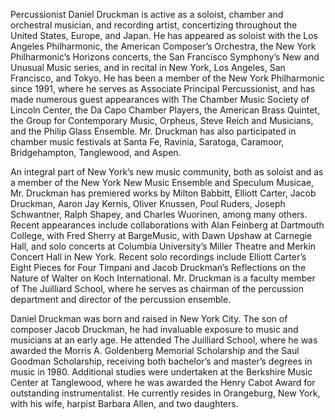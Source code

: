 Percussionist Daniel Druckman is active as a soloist, chamber and orchestral musician, and recording artist, concertizing throughout the United States, Europe, and Japan. He has appeared as soloist with the Los Angeles Philharmonic, the American Composer’s Orchestra, the New York Philharmonic’s Horizons concerts, the San Francisco Symphony’s New and Unusual Music series, and in recital in New York, Los Angeles, San Francisco, and Tokyo. He has been a member of the New York Philharmonic since 1991, where he serves as Associate Principal Percussionist, and has made numerous guest appearances with The Chamber Music Society of Lincoln Center, the Da Capo Chamber Players, the American Brass Quintet, the Group for Contemporary Music, Orpheus, Steve Reich and Musicians, and the Philip Glass Ensemble. Mr. Druckman has also participated in chamber music festivals at Santa Fe, Ravinia, Saratoga, Caramoor, Bridgehampton, Tanglewood, and Aspen.

An integral part of New York’s new music community, both as soloist and as a member of the New York New Music Ensemble and Speculum Musicae, Mr. Druckman has premiered works by Milton Babbitt, Elliott Carter, Jacob Druckman, Aaron Jay Kernis, Oliver Knussen, Poul Ruders, Joseph Schwantner, Ralph Shapey, and Charles Wuorinen, among many others. Recent appearances include collaborations with Alan Feinberg at Dartmouth College, with Fred Sherry at BargeMusic, with Dawn Upshaw at Carnegie Hall, and solo concerts at Columbia University’s Miller Theatre and Merkin Concert Hall in New York. Recent solo recordings include Elliott Carter’s Eight Pieces for Four Timpani and Jacob Druckman’s Reflections on the Nature of Walter on Koch International. Mr. Druckman is a faculty member of The Juilliard School, where he serves as chairman of the percussion department and director of the percussion ensemble.

Daniel Druckman was born and raised in New York City. The son of composer Jacob Druckman, he had invaluable exposure to music and musicians at an early age. He attended The Juilliard School, where he was awarded the Morris A. Goldenberg Memorial Scholarship and the Saul Goodman Scholarship, receiving both bachelor’s and master’s degrees in music in 1980. Additional studies were undertaken at the Berkshire Music Center at Tanglewood, where he was awarded the Henry Cabot Award for outstanding instrumentalist. He currently resides in Orangeburg, New York, with his wife, harpist Barbara Allen, and two daughters.
